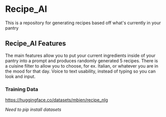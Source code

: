 # Recipe_AI
This is a repository for generating recipes based off what's currently in your pantry


## Recipe_AI Features
  The main features allow you to put your current ingredients inside of your pantry into a prompt and produces randomly generated 5 recipes.
  There is a cuisine filter to allow you to choose, for ex. Italian, or whatever you are in the mood for that day.
  Voice to text usability, instead of typing so you can look and input.


  ### Training Data
  https://huggingface.co/datasets/mbien/recipe_nlg

  *Need to pip install datasets*
